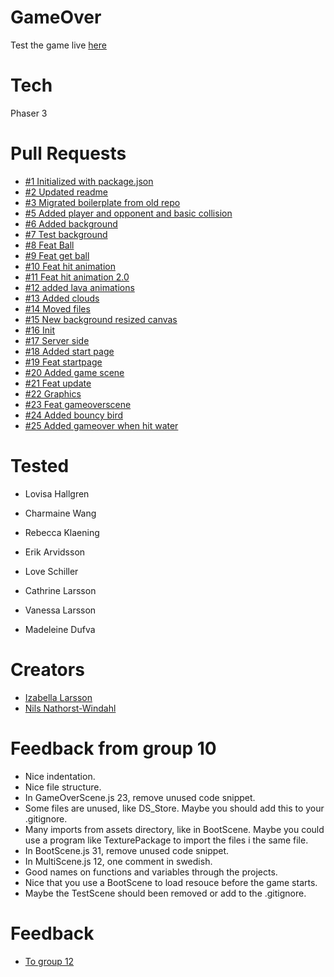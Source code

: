 # GameOver

Test the game live [here](https://troubleinparadise.netlify.com/)

# Tech

Phaser 3

# Pull Requests

- [#1 Initialized with package.json](https://github.com/NilsNathorst/GameOver/pull/1)
- [#2 Updated readme](https://github.com/NilsNathorst/GameOver/pull/2)
- [#3 Migrated boilerplate from old repo](https://github.com/NilsNathorst/GameOver/pull/3)
- [#5 Added player and opponent and basic collision](https://github.com/NilsNathorst/GameOver/pull/5)
- [#6 Added background](https://github.com/NilsNathorst/GameOver/pull/6)
- [#7 Test background](https://github.com/NilsNathorst/GameOver/pull/7)
- [#8 Feat Ball](https://github.com/NilsNathorst/GameOver/pull/8)
- [#9 Feat get ball](https://github.com/NilsNathorst/GameOver/pull/9)
- [#10 Feat hit animation](https://github.com/NilsNathorst/GameOver/pull/10)
- [#11 Feat hit animation 2.0](https://github.com/NilsNathorst/GameOver/pull/11)
- [#12 added lava animations](https://github.com/NilsNathorst/GameOver/pull/12)
- [#13 Added clouds](https://github.com/NilsNathorst/GameOver/pull/13)
- [#14 Moved files](https://github.com/NilsNathorst/GameOver/pull/14)
- [#15 New background resized canvas](https://github.com/NilsNathorst/GameOver/pull/15)
- [#16 Init](https://github.com/NilsNathorst/GameOver/pull/16)
- [#17 Server side](https://github.com/NilsNathorst/GameOver/pull/17)
- [#18 Added start page](https://github.com/NilsNathorst/GameOver/pull/18)
- [#19 Feat startpage](https://github.com/NilsNathorst/GameOver/pull/19)
- [#20 Added game scene](https://github.com/NilsNathorst/GameOver/pull/20)
- [#21 Feat update](https://github.com/NilsNathorst/GameOver/pull/21)
- [#22 Graphics](https://github.com/NilsNathorst/GameOver/pull/22)
- [#23 Feat gameoverscene](https://github.com/NilsNathorst/GameOver/pull/23)
- [#24 Added bouncy bird ](https://github.com/NilsNathorst/GameOver/pull/24)
- [#25 Added gameover when hit water](https://github.com/NilsNathorst/GameOver/pull/25)

# Tested

- Lovisa Hallgren
- Charmaine Wang
- Rebecca Klaening
- Erik Arvidsson

- Love Schiller
- Cathrine Larsson
- Vanessa Larsson
- Madeleine Dufva

# Creators

- [Izabella Larsson](https://github.com/izabellalarsson/)
- [Nils Nathorst-Windahl](https://github.com/NilsNathorst)

# Feedback from group 10
- Nice indentation.
- Nice file structure.
- In GameOverScene.js 23, remove unused code snippet.
- Some files are unused, like DS_Store. Maybe you should add this to your .gitignore.
- Many imports from assets directory, like in BootScene. Maybe you could use a program like TexturePackage to import the files i the same file.
- In BootScene.js 31, remove unused code snippet.
- In MultiScene.js 12, one comment in swedish.
- Good names on functions and variables through the projects.
- Nice that you use a BootScene to load resouce before the game starts.
- Maybe the TestScene should been removed or add to the .gitignore.

# Feedback

- [To group 12](https://github.com/linn2punkt0/Come-on-tomato/pull/60)
